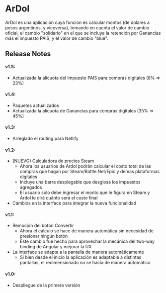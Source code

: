 # ArDol

ArDol es una aplicación cuya función es calcular montos (de dolares a pesos argentinos, y viceversa), tomando en cuenta el valor de cambio oficial, el cambio "solidario" en el que se incluye la retención por Ganancias más el impuesto PAIS, y el valor de cambio "blue".

## Release Notes

#### v1.5:
- Actualizada la alícuota del Impuesto PAIS para compras digitales (8% => 23%)
#### v1.4:
- Paquetes actualizados
- Actualizada la alícuota de Ganancias para compras digitales (35% => 45%)
#### v1.3:
- Arreglado el routing para Netlify
#### v1.2:
- (NUEVO) Calculadora de precios Steam
  - Ahora los usuarios de Ardol podrán calcular el costo total de las compras que hagan por Steam/Battle.Net/Epic y demas plataformas digitales
  - Incluye una barra desplegable que desglosa los impuestos agregados
  - El usuario solo debe ingresar el monto que le figura en Steam y Ardol le dirá cuánto será el costo final
- Cambios en la interface para integrar la nueva funcionalidad
#### v1.1:
- Remoción del botón Convertir
  - Ahora el cálculo se hace de manera automática sin necesidad de presionar ningún botón
  - Este cambio fue hecho para aprovechar la mecánica del two-way binding de Angular y mejorar la UX
- La interface se adapta a la pantalla de manera automáticamente
  - Si bien desde el inicio la aplicación es adaptable a distintas pantallas, el redimensionado no se hacía de manera automática
#### v1.0:
- Despliegue de la primera versión
